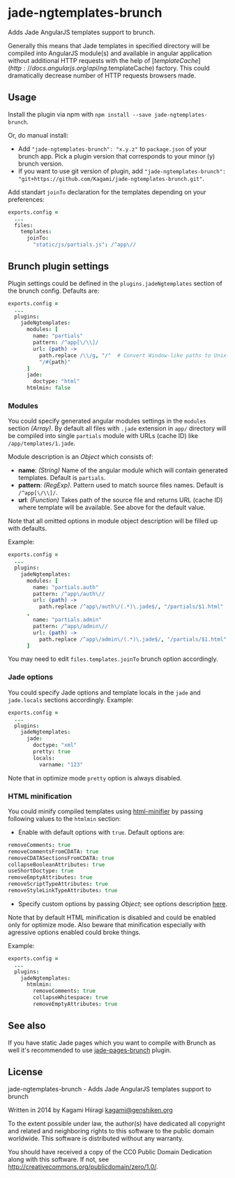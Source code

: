 # jade-ngtemplates-brunch

Adds Jade AngularJS templates support to brunch.

Generally this means that Jade templates in specified directory will be compiled into AngularJS module(s) and available in angular application without additional HTTP requests with the help of [$templateCache](http://docs.angularjs.org/api/ng.$templateCache) factory. This could dramatically decrease number of HTTP requests browsers made.

## Usage

Install the plugin via npm with `npm install --save jade-ngtemplates-brunch`.

Or, do manual install:

* Add `"jade-ngtemplates-brunch": "x.y.z"` to `package.json` of your brunch app.
  Pick a plugin version that corresponds to your minor (y) brunch version.
* If you want to use git version of plugin, add
`"jade-ngtemplates-brunch": "git+https://github.com/Kagami/jade-ngtemplates-brunch.git"`.

Add standart `joinTo` declaration for the templates depending on your preferences:
```coffeescript
exports.config =
  ...
  files:
    templates:
      joinTo:
        "static/js/partials.js": /^app\//
```

## Brunch plugin settings

Plugin settings could be defined in the `plugins.jadeNgtemplates` section of the brunch config. Defaults are:

```coffeescript
exports.config =
  ...
  plugins:
    jadeNgtemplates:
      modules: [
        name: "partials"
        pattern: /^app[\/\\]/
        url: (path) ->
          path.replace /\\/g, "/"  # Convert Window-like paths to Unix-like
          "/#{path}"
      ]
      jade:
        doctype: "html"
      htmlmin: false
```

### Modules

You could specify generated angular modules settings in the `modules` section *(Array)*. By default all files with `.jade` extension in `app/` directory will be compiled into single `partials` module with URLs (cache ID) like `/app/templates/1.jade`.

Module description is an *Object* which consists of:

* **name**: *(String)* Name of the angular module which will contain generated templates. Default is `partials`.
* **pattern**: *(RegExp)*. Pattern used to match source files names. Default is `/^app[\/\\]/`.
* **url**: *(Function)* Takes path of the source file and returns URL (cache ID) where template will be available. See above for the default value.

Note that all omitted options in module object description will be filled up with defaults.

Example:
```coffeescript
exports.config =
  ...
  plugins:
    jadeNgtemplates:
      modules: [
        name: "partials.auth"
        pattern: /^app\/auth\//
        url: (path) ->
          path.replace /^app\/auth\/(.*)\.jade$/, "/partials/$1.html"
      ,
        name: "partials.admin"
        pattern: /^app\/admin\//
        url: (path) ->
          path.replace /^app\/admin\/(.*)\.jade$/, "/partials/$1.html"
      ]
```

You may need to edit `files.templates.joinTo` brunch option accordingly.

### Jade options

You could specify Jade options and template locals in the `jade` and `jade.locals` sections accordingly. Example:
```coffeescript
exports.config =
  ...
  plugins:
    jadeNgtemplates:
      jade:
        doctype: "xml"
        pretty: true
        locals:
          varname: "123"
```

Note that in optimize mode `pretty` option is always disabled.

### HTML minification

You could minify compiled templates using [html-minifier](https://github.com/kangax/html-minifier) by passing following values to the `htmlmin` section:

* Enable with default options with `true`. Default options are:
```coffeescript
removeComments: true
removeCommentsFromCDATA: true
removeCDATASectionsFromCDATA: true
collapseBooleanAttributes: true
useShortDoctype: true
removeEmptyAttributes: true
removeScriptTypeAttributes: true
removeStyleLinkTypeAttributes: true
```

* Specify custom options by passing *Object*; see options description [here](http://perfectionkills.com/experimenting-with-html-minifier/#options).

Note that by default HTML minification is disabled and could be enabled only for optimize mode. Also beware that minification especially with agressive options enabled could broke things.

Example:
```coffeescript
exports.config =
  ...
  plugins:
    jadeNgtemplates:
      htmlmin:
        removeComments: true
        collapseWhitespace: true
        removeEmptyAttributes: true
```

## See also

If you have static Jade pages which you want to compile with Brunch as well it's recommended to use [jade-pages-brunch](https://github.com/Kagami/jade-pages-brunch) plugin.

## License

jade-ngtemplates-brunch - Adds Jade AngularJS templates support to brunch

Written in 2014 by Kagami Hiiragi <kagami@genshiken.org>

To the extent possible under law, the author(s) have dedicated all copyright and related and neighboring rights to this software to the public domain worldwide. This software is distributed without any warranty.

You should have received a copy of the CC0 Public Domain Dedication along with this software. If not, see <http://creativecommons.org/publicdomain/zero/1.0/>.
